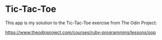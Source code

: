 # Tic-Tac-Toe

This app is my solution to the Tic-Tac-Toe exercise from The Odin Project:

https://www.theodinproject.com/courses/ruby-programming/lessons/oop
